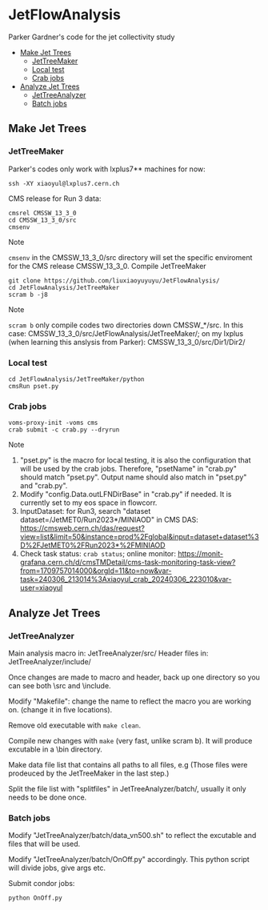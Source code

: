 # JetFlowAnalysis
Parker Gardner's code for the jet collectivity study

- [Make Jet Trees](#make-jet-trees)
  - [JetTreeMaker](#treemaker)
  - [Local test](#local-test)
  - [Crab jobs](#crab-jobs)
- [Analyze Jet Trees](#anslyze-jet-trees) 
  - [JetTreeAnalyzer](#treeanalyzer)
  - [Batch jobs](#batch-jobs)
   
## Make Jet Trees
### JetTreeMaker
Parker's codes only work with lxplus7** machines for now:
```Linux
ssh -XY xiaoyul@lxplus7.cern.ch
```
CMS release for Run 3 data:
```Linux
cmsrel CMSSW_13_3_0
cd CMSSW_13_3_0/src
cmsenv
```  
>[!Note] 
>`cmsenv` in the CMSSW_13_3_0/src directory will set the specific enviroment for the CMS release CMSSW_13_3_0.
Compile JetTreeMaker
```Linux
git clone https://github.com/liuxiaoyuyuyu/JetFlowAnalysis/
cd JetFlowAnalysis/JetTreeMaker
scram b -j8
```  
>[!Note] 
>`scram b` only compile codes two directories down CMSSW_*/src. In this case: CMSSW_13_3_0/src/JetFlowAnalysis/JetTreeMaker/; on my lxplus (when learning this anslysis from Parker): CMSSW_13_3_0/src/Dir1/Dir2/

### Local test
```Linux
cd JetFlowAnalysis/JetTreeMaker/python
cmsRun pset.py
```  
### Crab jobs 
```Linux
voms-proxy-init -voms cms
crab submit -c crab.py --dryrun
```
>[!Note] 
>1. "pset.py" is the macro for local testing, it is also the configuration that will be used by the crab jobs. Therefore, "psetName" in "crab.py" should match "pset.py". Output name should also match in "pset.py" and "crab.py".
>2. Modify "config.Data.outLFNDirBase" in "crab.py" if needed. It is currently set to my eos space in flowcorr. 
>3. InputDataset:
> for Run3, search "dataset dataset=/JetMET0/Run2023*/MINIAOD" in CMS DAS:
>https://cmsweb.cern.ch/das/request?view=list&limit=50&instance=prod%2Fglobal&input=dataset+dataset%3D%2FJetMET0%2FRun2023*%2FMINIAOD
>4. Check task status: `crab status`;
>online monitor: https://monit-grafana.cern.ch/d/cmsTMDetail/cms-task-monitoring-task-view?from=1709757014000&orgId=11&to=now&var-task=240306_213014%3Axiaoyul_crab_20240306_223010&var-user=xiaoyul  

## Analyze Jet Trees
### JetTreeAnalyzer
Main analysis macro in: JetTreeAnalyzer/src/
Header files in: JetTreeAnalyzer/include/ 
<!--
Macros in src/
Main macro( list of files, job number 1-N)
    loads root file
    2PC, jet multiplicity, save histograms
    Line 136-137 comment out
        MC corrections
    Line 141-144 comment out
        HLT efficiency

    Line 79 
    Line 149 Main code starts

Header file
    include/
    3 header files: coordinate tools, constants, Tree details
-->    
Once changes are made to macro and header, back up one directory so you can see both \src and \include. 

Modify "Makefile": change the name to reflect the macro you are working on. (change it in five locations).

Remove old executable with `make clean`. 

Compile new changes with `make` (very fast, unlike scram b). It will produce excutable in a \bin directory. 

Make data file list that contains all paths to all files, e.g 
(Those files were prodeuced by the JetTreeMaker in the last step.)

Split the file list with "splitfiles" in JetTreeAnalyzer/batch/, usually it only needs to be done once.

### Batch jobs
Modify "JetTreeAnalyzer/batch/data_vn500.sh" to reflect the excutable and files that will be used. 

Modify "JetTreeAnalyzer/batch/OnOff.py" accordingly. This python script will divide jobs, give args etc. 

Submit condor jobs:
```Linux
python OnOff.py
```


